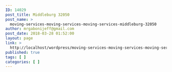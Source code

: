 ```yaml
---
ID: 14029
post_title: Middleburg 32050
post_name: >
  moving-services-moving-services-moving-services-middleburg-32050
author: mrgabonijeff@gmail.com
post_date: 2018-03-28 01:52:00
layout: page
link: >
  http://localhost/wordpress/moving-services-moving-services-moving-services-middleburg-32050/
published: true
tags: [ ]
categories: [ ]
---
```

